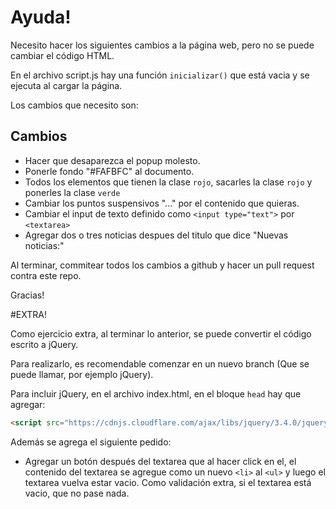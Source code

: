 # Ayuda!

Necesito hacer los siguientes cambios a la página web, pero no se puede cambiar el código HTML.

En el archivo script.js hay una función `inicializar()` que está vacia y se ejecuta al cargar la página.

Los cambios que necesito son:

## Cambios

* Hacer que desaparezca el popup molesto.
* Ponerle fondo "#FAFBFC" al documento.
* Todos los elementos que tienen la clase `rojo`, sacarles la clase `rojo` y ponerles la clase `verde`
* Cambiar los puntos suspensivos "..." por el contenido que quieras.
* Cambiar el input de texto definido como `<input type="text">` por `<textarea>`
* Agregar dos o tres noticias despues del titulo que dice "Nuevas noticias:"

Al terminar, commitear todos los cambios a github y hacer un pull request contra este repo.

Gracias!


#EXTRA! 

Como ejercicio extra, al terminar lo anterior, se puede convertir el código escrito a jQuery.

Para realizarlo, es recomendable comenzar en un nuevo branch (Que se puede llamar, por ejemplo jQuery). 

Para incluir jQuery, en el archivo index.html, en el bloque `head` hay que agregar:

```html
<script src="https://cdnjs.cloudflare.com/ajax/libs/jquery/3.4.0/jquery.min.js" integrity="sha256-BJeo0qm959uMBGb65z40ejJYGSgR7REI4+CW1fNKwOg=" crossorigin="anonymous"></script>
```

Además se agrega el siguiente pedido:

* Agregar un botón después del textarea que al hacer click en el, el contenido del textarea se agregue como un nuevo `<li>` al `<ul>` y luego el textarea vuelva estar vacio. Como validación extra, si el textarea está vacio, que no pase nada.
